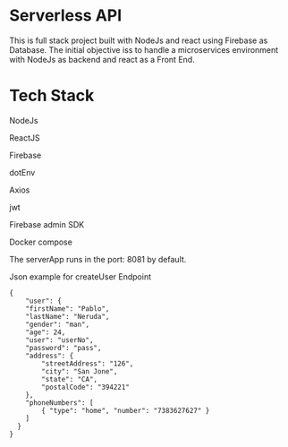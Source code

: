 # Serverless API

This is full stack project built with NodeJs and react using Firebase as Database. The initial objective iss to handle a microservices environment with NodeJs as backend and react as a Front End.

# Tech Stack

NodeJs

ReactJS

Firebase

dotEnv

Axios

jwt

Firebase admin SDK

Docker compose

The serverApp runs in the port: 8081 by default.

Json example for createUser Endpoint

```
{
    "user": {
    "firstName": "Pablo",
    "lastName": "Neruda",
    "gender": "man",
    "age": 24,
    "user": "userNo",
    "password": "pass",
    "address": {
        "streetAddress": "126",
        "city": "San Jone",
        "state": "CA",
        "postalCode": "394221"
    },
    "phoneNumbers": [
        { "type": "home", "number": "7383627627" }
    ]
  }
}
```
